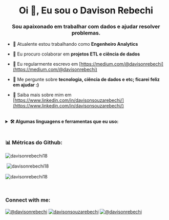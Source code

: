 
<h1 align="center">Oi 👋, Eu sou o Davison Rebechi</h1>

<h3 align="center">Sou apaixonado em trabalhar com dados e ajudar resolver problemas.</h3>

- 🔭 Atualente estou trabalhando como **Engenheiro Analytics**

- 👯 Eu procuro colaborar em **projetos ETL e ciência de dados**

- 📝 Eu regularmente escrevo em [https://medium.com/@davisonrebechi](https://medium.com/@davisonrebechi)

- 💬 Me pergunte sobre **tecnologia, ciência de dados e etc; ficarei feliz em ajudar :)**

- 📄 Saiba mais sobre mim em [https://www.linkedin.com/in/davisonsouzarebechi/](https://www.linkedin.com/in/davisonsouzarebechi/)
<br>
<details>
  <summary><b>🛠️ Algumas linguagens e ferramentas que eu uso:</b></summary>
<br/>
<p align="left"> <a href="https://www.gnu.org/software/bash/" target="_blank" rel="noreferrer"> <img src="https://www.vectorlogo.zone/logos/gnu_bash/gnu_bash-icon.svg" alt="bash" width="40" height="40"/> </a> <a href="https://www.docker.com/" target="_blank" rel="noreferrer"> <img src="https://raw.githubusercontent.com/devicons/devicon/master/icons/docker/docker-original-wordmark.svg" alt="docker" width="40" height="40"/> </a> <a href="https://cloud.google.com" target="_blank" rel="noreferrer"> <img src="https://www.vectorlogo.zone/logos/google_cloud/google_cloud-icon.svg" alt="gcp" width="40" height="40"/> </a> <a href="https://git-scm.com/" target="_blank" rel="noreferrer"> <img src="https://www.vectorlogo.zone/logos/git-scm/git-scm-icon.svg" alt="git" width="40" height="40"/> </a> <a href="https://hadoop.apache.org/" target="_blank" rel="noreferrer"> <img src="https://www.vectorlogo.zone/logos/apache_hadoop/apache_hadoop-icon.svg" alt="hadoop" width="40" height="40"/> </a> <a href="https://hive.apache.org/" target="_blank" rel="noreferrer"> <img src="https://www.vectorlogo.zone/logos/apache_hive/apache_hive-icon.svg" alt="hive" width="40" height="40"/> </a> <a href="https://www.linux.org/" target="_blank" rel="noreferrer"> <img src="https://raw.githubusercontent.com/devicons/devicon/master/icons/linux/linux-original.svg" alt="linux" width="40" height="40"/> </a> <a href="https://www.microsoft.com/en-us/sql-server" target="_blank" rel="noreferrer"> <img src="https://www.svgrepo.com/show/303229/microsoft-sql-server-logo.svg" alt="mssql" width="40" height="40"/> </a> <a href="https://www.mysql.com/" target="_blank" rel="noreferrer"> <img src="https://raw.githubusercontent.com/devicons/devicon/master/icons/mysql/mysql-original-wordmark.svg" alt="mysql" width="40" height="40"/> </a> <a href="https://www.postgresql.org" target="_blank" rel="noreferrer"> <img src="https://raw.githubusercontent.com/devicons/devicon/master/icons/postgresql/postgresql-original-wordmark.svg" alt="postgresql" width="40" height="40"/> </a> <a href="https://www.python.org" target="_blank" rel="noreferrer"> <img src="https://raw.githubusercontent.com/devicons/devicon/master/icons/python/python-original.svg" alt="python" width="40" height="40"/> </a> <a href="https://www.sqlite.org/" target="_blank" rel="noreferrer"> <img src="https://www.vectorlogo.zone/logos/sqlite/sqlite-icon.svg" alt="sqlite" width="40" height="40"/> </a> </p>
</details>
</br>
<h3 align="left"> 📊 Métricas do Github: </h3>
<p align="left"> <img src="https://komarev.com/ghpvc/?username=davisonrebechi18&label=Profile%20views&color=0e75b6&style=flat" alt="davisonrebechi18" /> </p>

<p>&nbsp;<img align="center" src="https://github-readme-stats.vercel.app/api?username=davisonrebechi18&show_icons=true&locale=en" alt="davisonrebechi18" /></p>

<p><img align="center" src="https://github-readme-streak-stats.herokuapp.com/?user=davisonrebechi18&" alt="davisonrebechi18" /></p>
<br>
<h3 align="left">Connect with me:</h3>
<p align="left">
<a href="https://twitter.com/@davisonrebechi" target="blank"><img align="center" src="https://raw.githubusercontent.com/rahuldkjain/github-profile-readme-generator/master/src/images/icons/Social/twitter.svg" alt="@davisonrebechi" height="30" width="40" /></a>
<a href="https://linkedin.com/in/davisonsouzarebechi" target="blank"><img align="center" src="https://raw.githubusercontent.com/rahuldkjain/github-profile-readme-generator/master/src/images/icons/Social/linked-in-alt.svg" alt="davisonsouzarebechi" height="30" width="40" /></a>
<a href="https://medium.com/@davisonrebechi" target="blank"><img align="center" src="https://raw.githubusercontent.com/rahuldkjain/github-profile-readme-generator/master/src/images/icons/Social/medium.svg" alt="@davisonrebechi" height="30" width="40" /></a>
</p>

<!--
**davisonrebechi18/davisonrebechi18** is a ✨ _special_ ✨ repository because its `README.md` (this file) appears on your GitHub profile.

Here are some ideas to get you started:

- 🔭 I’m currently working on ...
- 🌱 I’m currently learning ...
- 👯 I’m looking to collaborate on ...
- 🤔 I’m looking for help with ...
- 💬 Ask me about ...
- 📫 How to reach me: ...
- 😄 Pronouns: ...
- ⚡ Fun fact: ...



<p align="left"> <a href="https://github.com/ryo-ma/github-profile-trophy"><img src="https://github-profile-trophy.vercel.app/?username=davisonrebechi18" alt="davisonrebechi18" /></a> </p>


<p><img align="left" src="https://github-readme-stats.vercel.app/api/top-langs?username=davisonrebechi18&show_icons=true&locale=en&layout=compact" alt="davisonrebechi18" /></p>

<p align="left"> <a href="https://twitter.com/@davisonrebechi" target="blank"><img src="https://img.shields.io/twitter/follow/@davisonrebechi?logo=twitter&style=for-the-badge" alt="@davisonrebechi" /></a> </p>
-->
